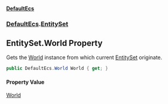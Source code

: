 #### [DefaultEcs](DefaultEcs.md 'DefaultEcs')
### [DefaultEcs](DefaultEcs.md#DefaultEcs 'DefaultEcs').[EntitySet](EntitySet.md 'DefaultEcs.EntitySet')
## EntitySet.World Property
Gets the [World](World.md 'DefaultEcs.World') instance from which current [EntitySet](EntitySet.md 'DefaultEcs.EntitySet') originate.  
```csharp
public DefaultEcs.World World { get; }
```
#### Property Value
[World](World.md 'DefaultEcs.World')
